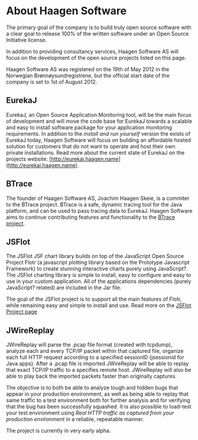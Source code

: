 About Haagen Software
=====================

The primary goal of the company is to build truly open source software with a clear goal to release 100% of the written software under an Open Source Initiative license. 

In addition to providing consultancy services, Haagen Software AS will focus on the development of the open source projects listed on this page.

Haagen Software AS was registered on the 19th of May 2012 in the Norwegian Brønnøysundregistrene, but the official start date of the company is set to 1st of August 2012. 

EurekaJ
-------

EurekaJ, an Open Source Application Monitoring tool, will be the main focus of development and will move the code base for EurekaJ towards a scalable and easy to install software package for your application monitoring requirements. In addition to the _install and run yourself_ version the exists of EurekaJ today, Haagen Software will focus on building an affordable hosted solution for customers that do not want to operate and host their own private installations. Read more about the current state of EurekaJ on the projects website: [http://eurekaj.haagen.name](http://eurekaj.haagen.name).

BTrace
------

The founder of Haagen Software AS, Joachim Haagen Skeie, is a commiter to the BTrace project. BTrace is a safe, dynamic tracing tool for the Java platform, and can be used to pass tracing data to EurekaJ. Haagen Software aims to continue contributing features and functionality to the [BTrace project](http://kenai.com/projects/btrace).

JSFlot
------

The JSFlot JSF chart library builds on top of the JavaScript Open Source Project Flotr (a javascript plotting library based on the Prototype Javascript Framework) to create stunning interactive charts purely using JavaScript?. The JSFlot charting library is simple to install, easy to configure and easy to use in your custom application. All of the applications dependencies (purely JavaScript? related) are included in the Jar file.

The goal of the JSFlot project is to support all the main features of Flotr, while remaining easy and simple to install and use. Read more on the [JSFlot Project page](http://code.google.com/p/jsflot/)

JWireReplay
-----------

JWireReplay will parse the .pcap file format (created with tcpdump), analyze each and every TCP/IP packet within that captured file, organize each full HTTP request according to a specified sessionID (jsessionid for Java apps). After a .pcap file is imported JWireReplay will be able to replay that exact TCP/IP traffic to a specifies remote host. JWireReplay will also be able to play back the imported packets faster than originally captures. 

The objective is to both be able to analyze tough and hidden bugs that appear in your production environment, as well as being able to replay that same traffic to a test environment both for further analysis and for verifying that the bug has been successfully squashed. It is also possible to load-test your test environment using *Real HTTP traffic as captured from your production environment* in a reliable, repeatable manner. 

The project is currently in very early alpha.